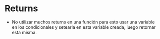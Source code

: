 # Returns
- No utilizar muchos returns en una función para esto usar una variable en los condicionales y setearla en esta variable creada, luego retornar esta misma.